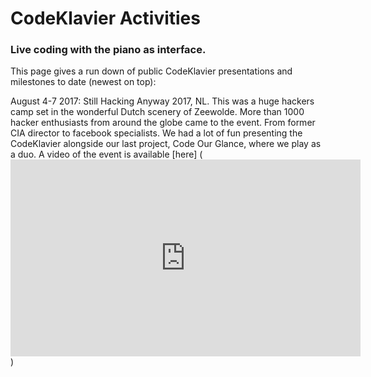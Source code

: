 # CodeKlavier Activities
### Live coding with the piano as interface.

This page gives a run down of public CodeKlavier presentations and milestones to date (newest on top):

August 4-7 2017: Still Hacking Anyway 2017, NL.
This was a huge hackers camp set in the wonderful Dutch scenery of Zeewolde. More than 1000 hacker enthusiasts from around the globe came to the event. From former CIA director to facebook specialists.
We had a lot of fun presenting the CodeKlavier alongside our last project, Code Our Glance, where we play as a duo. A video of the event is available [here] (<iframe width="560" height="315" src="https://www.youtube.com/embed/efU7trVAPvA?start=971" frameborder="0" allow="autoplay; encrypted-media" allowfullscreen></iframe>)
